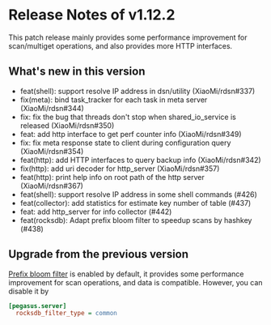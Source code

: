 
# Release Notes of v1.12.2

This patch release mainly provides some performance improvement for scan/multiget operations, and also provides more HTTP interfaces.

## What's new in this version

- feat(shell): support resolve IP address in dsn/utility (XiaoMi/rdsn#337)
- fix(meta): bind task_tracker for each task in meta server (XiaoMi/rdsn#344)
- fix: fix the bug that threads don't stop when shared_io_service is released (XiaoMi/rdsn#350)
- feat: add http interface to get perf counter info (XiaoMi/rdsn#349)
- fix: fix meta response state to client during configuration query (XiaoMi/rdsn#354)
- feat(http): add HTTP interfaces to query backup info (XiaoMi/rdsn#342)
- fix(http): add uri decoder for http_server (XiaoMi/rdsn#357)
- feat(http): print help info on root path of the http server (XiaoMi/rdsn#367)
- feat(shell): support resolve IP address in some shell commands (#426)
- feat(collector): add statistics for estimate key number of table (#437)
- feat: add http_server for info collector (#442)
- feat(rocksdb): Adapt prefix bloom filter to speedup scans by hashkey (#438)

## Upgrade from the previous version

[Prefix bloom filter](https://github.com/facebook/rocksdb/wiki/Prefix-Seek-API-Changes) is enabled by default, it provides some performance improvement for scan operations, and data is compatible. However, you can disable it by

```ini
[pegasus.server]
  rocksdb_filter_type = common
```
